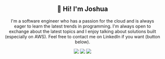 <div align="center">
  <h2>👋 Hi! I'm Joshua </h2>
  <p>I'm a software engineer who has a passion for the cloud and is always eager to learn the latest trends in programming. I'm always open to exchange about the latest topics and I enjoy talking about solutions built (especially on AWS). Feel free to contact me on LinkedIn if you want (button below).</p>
  <a href="https://www.linkedin.com/in/joshuaweber1/" target="_blank" rel="noopener noreferrer"><img src="http://img.shields.io/badge/-LinkedIn-0072b1?style=flat-square&logo=linkedin&logoColor=ffffff)]("/></a>
  <a href="https://raw.githubusercontent.com/daschaa/certificates/main/certified-cloud-practitioner-certificate.pdf"><img src="https://shields.io/badge/Certifications-grey?&logo=amazonaws&style=flat"/></a>
  <img src="https://komarev.com/ghpvc/?username=daschaa"/>
  
</div>
<br>
<!--
<div align="center">
  <img src="https://media0.giphy.com/media/9MtixQSzE7HJ6/giphy.gif?cid=ecf05e478dyw2rhfcll3sk5aylzprhggxun9u2so65nst2yv&rid=giphy.gif&ct=g"/>
</div>
-->
